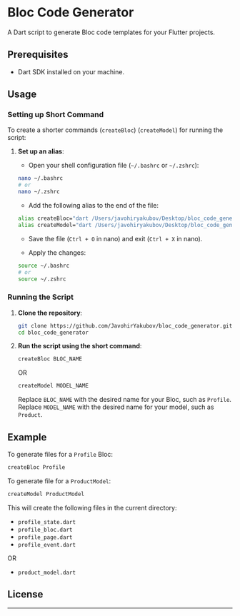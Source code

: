 
# Bloc Code Generator

A Dart script to generate Bloc code templates for your Flutter projects.

## Prerequisites

- Dart SDK installed on your machine.

## Usage

### Setting up Short Command

To create a shorter commands (`createBloc`) (`createModel`) for running the script:

1. **Set up an alias**:
   - Open your shell configuration file (`~/.bashrc` or `~/.zshrc`):
   
   ```bash
   nano ~/.bashrc
   # or
   nano ~/.zshrc
   ```

   - Add the following alias to the end of the file:

   ```bash
   alias createBloc="dart /Users/javohiryakubov/Desktop/bloc_code_generator/bin/generate.dart"
   alias createModel="dart /Users/javohiryakubov/Desktop/bloc_code_generator/bin/generate_json_model.dart"
   ```

   - Save the file (`Ctrl + O` in nano) and exit (`Ctrl + X` in nano).

   - Apply the changes:

   ```bash
   source ~/.bashrc
   # or
   source ~/.zshrc
   ```

### Running the Script

1. **Clone the repository**:
   ```bash
   git clone https://github.com/JavohirYakubov/bloc_code_generator.git
   cd bloc_code_generator
   ```

2. **Run the script using the short command**:
   ```bash
   createBloc BLOC_NAME
   ```
   OR
   ```bash
   createModel MODEL_NAME
   ```

   Replace `BLOC_NAME` with the desired name for your Bloc, such as `Profile`.
   Replace `MODEL_NAME` with the desired name for your model, such as `Product`.

## Example

To generate files for a `Profile` Bloc:
```bash
createBloc Profile
```
To generate file for a `ProductModel`:
```bash
createModel ProductModel
```

This will create the following files in the current directory:
- `profile_state.dart`
- `profile_bloc.dart`
- `profile_page.dart`
- `profile_event.dart`

OR

- `product_model.dart`

## License
---
